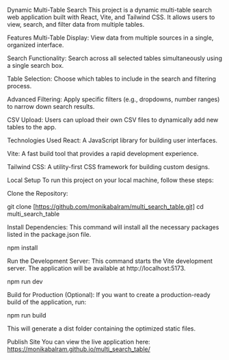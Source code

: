 Dynamic Multi-Table Search
This project is a dynamic multi-table search web application built with React, Vite, and Tailwind CSS. It allows users to view, search, and filter data from multiple tables.

Features
Multi-Table Display: View data from multiple sources in a single, organized interface.

Search Functionality: Search across all selected tables simultaneously using a single search box.

Table Selection: Choose which tables to include in the search and filtering process.

Advanced Filtering: Apply specific filters (e.g., dropdowns, number ranges) to narrow down search results.

CSV Upload: Users can upload their own CSV files to dynamically add new tables to the app.

Technologies Used
React: A JavaScript library for building user interfaces.

Vite: A fast build tool that provides a rapid development experience.

Tailwind CSS: A utility-first CSS framework for building custom designs.

Local Setup
To run this project on your local machine, follow these steps:

Clone the Repository:

git clone [https://github.com/monikabalram/multi_search_table.git]
cd multi_search_table

Install Dependencies:
This command will install all the necessary packages listed in the package.json file.

npm install

Run the Development Server:
This command starts the Vite development server. The application will be available at http://localhost:5173.

npm run dev

Build for Production (Optional):
If you want to create a production-ready build of the application, run:

npm run build

This will generate a dist folder containing the optimized static files.

Publish Site
You can view the live application here:
https://monikabalram.github.io/multi_search_table/
